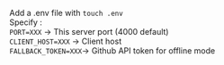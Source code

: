 Add a .env file with `touch .env`  
Specify :  
`PORT=XXX` -> This server port (4000 default)  
`CLIENT_HOST=XXX` -> Client host  
`FALLBACK_TOKEN=XXX`-> Github API token for offline mode  
